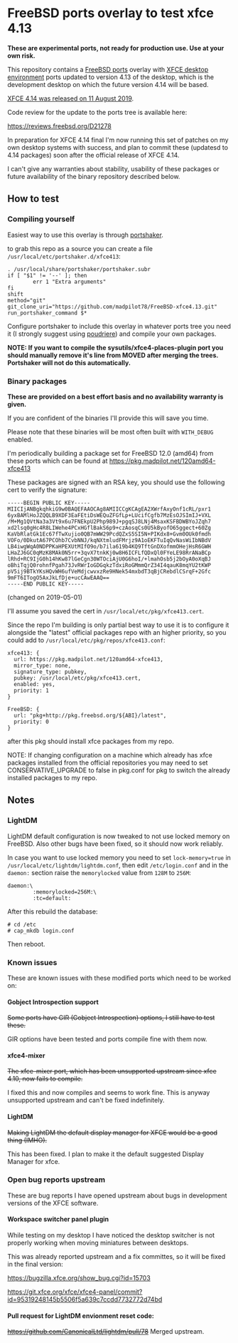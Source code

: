 # FreeBSD ports overlay to test xfce 4.13

**These are experimental ports, not ready for production use. Use at your own risk.**

This repository contains a [FreeBSD ports](https://www.freebsd.org/doc/en_US.ISO8859-1/books/handbook/ports-using.html) overlay with [XFCE desktop environment](https://xfce.org/) ports updated to version 4.13 of the desktop, which is the development desktop on which the future version 4.14 will be based.

[XFCE 4.14 was released on 11 August 2019](https://wiki.xfce.org/releng/4.14/roadmap).

Code review for the update to the ports tree is available here:

https://reviews.freebsd.org/D21278

In preparation for XFCE 4.14 final I'm now running this set of patches on my own desktop systems with success, and plan to commit these (updatesd to 4.14 packages) soon after the official release of XFCE 4.14.

I can't give any warranties about stability, usability of these packages or future availability of the binary repository described below.

## How to test

### Compiling yourself

Easiest way to use this overlay is through [portshaker](https://www.freshports.org/ports-mgmt/portshaker/).

to grab this repo as a source you can create a file `/usr/local/etc/portshaker.d/xfce413`:

```
. /usr/local/share/portshaker/portshaker.subr
if [ "$1" != '--' ]; then
        err 1 "Extra arguments"
fi
shift
method="git"
git_clone_uri="https://github.com/madpilot78/FreeBSD-xfce4.13.git"
run_portshaker_command $*
```

Configure portshaker to include this overlay in whatever ports tree you need it (I strongly suggest using [poudriere](https://github.com/freebsd/poudriere/wiki)) and compile your own packages.

**NOTE: If you want to compile the sysutils/xfce4-places-plugin port you should manually remove it's line from MOVED after merging the trees. Portshaker will not do this automatically.**

### Binary packages

**These are provided on a best effort basis and no availability warranty is given.**

If you are confident of the binaries I'll provide this will save you time.

Please note that these binaries will be most often built with `WITH_DEBUG` enabled.

I'm periodically building a package set for FreeBSD 12.0 (amd64) from these ports which can be found at https://pkg.madpilot.net/120amd64-xfce413

These packages are signed with an RSA key, you should use the following cert to verify the signature:

```
-----BEGIN PUBLIC KEY-----
MIICIjANBgkqhkiG9w0BAQEFAAOCAg8AMIICCgKCAgEA2XWrfAxyOnf1cRL/pxr1
6yxBAMlHoJZQQLB9XDF3EaFEtiDsWEQuZFGfLp+LUcifCgfb7MzEsOJSImIJ+VXL
/M+Mg1QVtNa3a3Vt9x6u7FNEkpU2Php989J+pgqSJ8LNj4MsaxKSFBDWBYoJZqh7
xd2lsq0gHc4R8LIWehe4PCxHGflBakS6p9+czAosqCs0U5kByofO65ggect+60Zg
KaVbRlatGk1Ec67fTwXujio0QB7mWW29PcdQZxS5SI5N+PIKdx8+Gvm0OUk0fmdh
VOFo/0DkutA67PCOhb7CvbNNJ/kqNXtmludFMrjz9A1oEKFTuIqQvNasWiIbNBdV
LB4iwgWqA0NDPPKaHPEXUtMIfO9o/b7ila619b4KQ9TftGnDXofmmOHejHsR6GWH
LHaZJ6GC0qMzK8MAk0N5rr+3qvX7tnkKj0w8H6ICFLfQDxQl0FYeLE98RrANaBCp
lRhd+RC9IjG0h14hKw87lGeCgn30WTOciAjU0G6hoI/+lmahOsb5j2bOyA0oXqBJ
oBhiTqjQ0rohnfPgah73JvRWrIoGDGqkzTdxiRoGMmmQrZ34I4qauK8mqYU2tKWP
pV5ij9BTkYKsHQvWH6ufVeMdjcwvxzRe9HNek54mxbdT3qBjCRebdlCSrqF+2Gfc
9mFT6ITogO5AxJkLfDje+ucCAwEAAQ==
-----END PUBLIC KEY-----
```

(changed on 2019-05-01)

I'll assume you saved the cert in `/usr/local/etc/pkg/xfce413.cert`.

Since the repo I'm building is only partial best way to use it is to configure it alongside the "latest" official packages repo with an higher priority, so you could add to `/usr/local/etc/pkg/repos/xfce413.conf`:

```
xfce413: {
  url: https://pkg.madpilot.net/120amd64-xfce413,
  mirror_type: none,
  signature_type: pubkey,
  pubkey: /usr/local/etc/pkg/xfce413.cert,
  enabled: yes,
  priority: 1
}

FreeBSD: {
  url: "pkg+http://pkg.freebsd.org/${ABI}/latest",
  priority: 0
}
```

after this pkg should install xfce packages from my repo.

NOTE: If changing configuration on a machine which already has xfce packages installed from the official repositories you may need to set CONSERVATIVE_UPGRADE to false in pkg.conf for pkg to switch the already installed packages to my repo.

## Notes

### LightDM

LightDM  default configuration is now tweaked to not use locked memory on FreeBSD. Also other bugs have been fixed, so it should now work reliably.

In case you want to use locked memory you need to set `lock-memory=true` in `/usr/local/etc/lightdm/lightdm.conf`, then edit `/etc/login.conf` and in the `daemon:` section raise the `memorylocked` value from `128M` to `256M`:

```
daemon:\
        :memorylocked=256M:\
        :tc=default:
```

After this rebuild the database:

```
# cd /etc
# cap_mkdb login.conf
```

Then reboot.

### Known issues

These are known issues with these modified ports which need to be worked on:

#### Gobject Introspection support

~~Some ports have GIR (Gobject Introspection) options, I still have to test these.~~

GIR options have been tested and ports compile fine with them now.

####  xfce4-mixer

~~The xfce-mixer port, which has been unsupported upstream since xfce 4.10, now fails to compile.~~

I fixed this and now compiles and seems to work fine. This is anyway unsupported upstream and can't be fixed indefinitely.

#### LightDM

~~Making LightDM the default display manager for XFCE would be a good thing (IMHO).~~

This has been fixed. I plan to make it the default suggested Display Manager for xfce.

### Open bug reports upstream

These are bug reports I have opened upstream about bugs in development versions of the XFCE software.

####  Workspace switcher panel plugin

While testing on my desktop I have noticed the desktop switcher is not properly working when moving miniatures between desktops.

This was already reported upstream and a fix committes, so it will be fixed in the final version:

https://bugzilla.xfce.org/show_bug.cgi?id=15703

https://git.xfce.org/xfce/xfce4-panel/commit?id=95319248145b5506f5a639c7ccdd7732772d74bd

#### Pull request for LightDM envionment reset code:

~~https://github.com/CanonicalLtd/lightdm/pull/78~~ Merged upstream.
